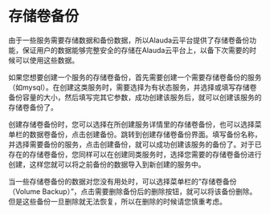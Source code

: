 # 存储卷备份

由于一些服务需要存储数据和备份数据，所以Alauda云平台提供了存储卷备份功能，保证用户的数据能够完整安全的存储在Alauda云平台上，以备下次需要的时候可以使用这些数据。

如果您想要创建一个服务的存储卷备份，首先需要创建一个需要存储卷备份的服务（如mysql）。在创建这类服务时，需要选择为有状态服务，并选择或填写存储卷备份容量的大小，然后填写完其它参数，成功创建该服务后，就可以创建该服务的存储卷备份了。

创建存储卷备份时，您可以选择在所创建服务详情里的存储卷备份，也可以选择菜单栏的数据卷备份，点击创建备份。跳转到创建存储卷备份界面。填写备份名称，并选择需要备份的服务，点击创建备份，就可以成功创建该服务的备份了。对于已存在的存储卷备份，您同样可以在创建同类服务时，选择您需要的存储卷备份进行创建，这样您就可以将之前备份的数据导入到新创建的服务中。

当一些存储卷备份的数据对您没有用处时，可以选择菜单栏的“存储卷备份（Volume Backup）”，点击需要删除备份后的删除按钮，就可以将该备份删除。但是这些备份一旦删除就无法恢复，所以在删除的时候请您慎重考虑。

